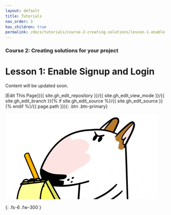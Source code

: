 ```yaml
---
layout: default
title: Tutorials
nav_order: 3
has_children: true
permalink: /docs/tutorials/course-2-creating-solutions/lesson-1-enable-signup-and-login
---
```

### Course 2: Creating solutions for your project

# Lesson 1: Enable Signup and Login


Content will be updated soon.

[Edit This Page]({{ site.gh_edit_repository }}/{{ site.gh_edit_view_mode }}/{{ site.gh_edit_branch }}{% if site.gh_edit_source %}/{{ site.gh_edit_source }}{% endif %}/{{ page.path }}){: .btn .btn-primary}


![Be the First](/assets/images/blank-page.gif)


{: .fs-6 .fw-300 }